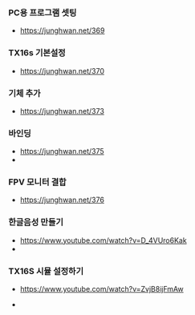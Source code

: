 ### PC용 프로그램 셋팅
- https://junghwan.net/369

### TX16s 기본설정
- https://junghwan.net/370

### 기체 추가
- https://junghwan.net/373

### 바인딩
- https://junghwan.net/375
- 

### FPV 모니터 결합
- https://junghwan.net/376

### 한글음성 만들기
- https://www.youtube.com/watch?v=D_4VUro6Kak
- 
### TX16S 시뮬 설정하기
- https://www.youtube.com/watch?v=ZvjB8ijFmAw

- 
